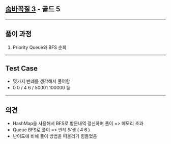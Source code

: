 ## [숨바꼭질 3](https://www.acmicpc.net/problem/13549) - 골드 5

---

## 풀이 과정
1. Priority Queue와 BFS 순회

---

## Test Case
- 몇가지 반례를 생각해서 풀어함
- 0 0 / 4 6 / 50001 100000 등

---

## 의견
- HashMap을 사용해서 BFS로 방문내역 갱신하며 풀이 => 메모리 초과
- Queue BFS로 풀이 => 반례 발생 ( 4 6 )
- 난이도에 비해 풀이 방법을 떠올리기 힘들었음